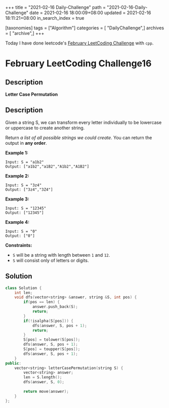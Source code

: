 +++
title = "2021-02-16 Daily-Challenge"
path = "2021-02-16-Daily-Challenge"
date = 2021-02-16 18:00:09+08:00
updated = 2021-02-16 18:11:21+08:00
in_search_index = true

[taxonomies]
tags = ["Algorithm"]
categories = [ "DailyChallenge",]
archives = [ "archive",]
+++

Today I have done leetcode's [February LeetCoding Challenge](https://leetcode.com/explore/challenge/card/february-leetcoding-challenge-2021/586/week-3-february-15th-february-21st/3642/) with `cpp`.

<!-- more -->

# February LeetCoding Challenge16

## Description

**Letter Case Permutation**

## Description

Given a string S, we can transform every letter individually to be lowercase or uppercase to create another string.

Return *a list of all possible strings we could create*. You can return the output in **any order**.

 

**Example 1:**

```
Input: S = "a1b2"
Output: ["a1b2","a1B2","A1b2","A1B2"]
```

**Example 2:**

```
Input: S = "3z4"
Output: ["3z4","3Z4"]
```

**Example 3:**

```
Input: S = "12345"
Output: ["12345"]
```

**Example 4:**

```
Input: S = "0"
Output: ["0"]
```

 

**Constraints:**

- `S` will be a string with length between `1` and `12`.
- `S` will consist only of letters or digits.

## Solution

``` cpp
class Solution {
    int len;
    void dfs(vector<string> &answer, string &S, int pos) {
        if(pos == len) {
            answer.push_back(S);
            return;
        }
        if(!isalpha(S[pos])) {
            dfs(answer, S, pos + 1);
            return;
        }
        S[pos] = tolower(S[pos]);
        dfs(answer, S, pos + 1);
        S[pos] = toupper(S[pos]);
        dfs(answer, S, pos + 1);
    }
public:
    vector<string> letterCasePermutation(string S) {
        vector<string> answer;
        len = S.length();
        dfs(answer, S, 0);
        
        return move(answer);
    }
};
```